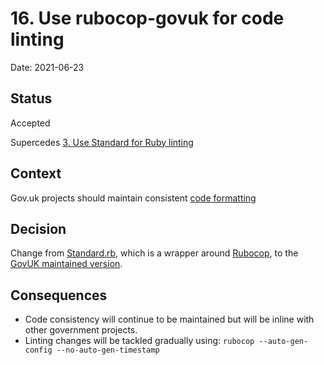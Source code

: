 # 16. Use rubocop-govuk for code linting

Date: 2021-06-23

## Status

Accepted

Supercedes [3. Use Standard for Ruby linting](0003-use-standard-rb.md)

## Context

Gov.uk projects should maintain consistent [code formatting](https://gds-way.cloudapps.digital/manuals/programming-languages/ruby.html#code-formatting)

## Decision

Change from [Standard.rb](https://github.com/testdouble/standard), which is a wrapper around [Rubocop](),
to the [GovUK maintained version](https://github.com/alphagov/rubocop-govuk).

## Consequences

- Code consistency will continue to be maintained but will be inline with other government projects.
- Linting changes will be tackled gradually using:
  `rubocop --auto-gen-config --no-auto-gen-timestamp`